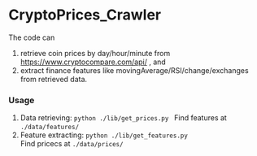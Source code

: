 # CryptoPrices_Crawler

The code can
1. retrieve coin prices by day/hour/minute from https://www.cryptocompare.com/api/ , and
2. extract finance features like movingAverage/RSI/change/exchanges from retrieved data.  

### Usage   
1. Data retrieving: ```python ./lib/get_prices.py ```
   Find features at ```./data/features/```
2. Feature extracting: ```python ./lib/get_features.py```  
   Find pricecs at ```./data/prices/```
